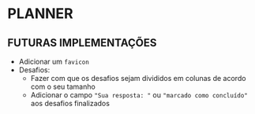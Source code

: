 # PLANNER

## FUTURAS IMPLEMENTAÇÕES
- Adicionar um `favicon`
- Desafios:
  * Fazer com que os desafios sejam divididos em colunas de acordo com o seu tamanho
  * Adicionar o campo `"Sua resposta: "` ou `"marcado como concluído"` aos desafios finalizados